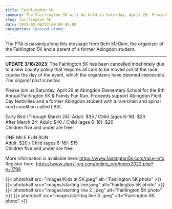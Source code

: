 ```yaml
---
title: Fairlington 5K
summary: The Fairlington 5K will be held on Saturday, April 29. Proceeds support Abingdon Field Day festivities and a former Abingdon student with a rare health condition.
slug: fairlington 5k
date: 2023-03-06T12:00:00-05:00
categories: "passed along"
---
```


The PTA is passing along this message from Beth McGinn, the organizer of the Fairlington 5K and a parent of a former Abingdon student.

---

**UPDATE 3/16/2023**: The Fairlington 5K has been cancelled indefinitely due to a new county policy that requires all cars to be moved out of the race course the day of the event, which the organizers have deemed impossible. *The original post is below.*

Please join us Saturday, April 29 at Abingdon Elementary School for the 8th Annual Fairlington 5K & Family Fun Run. Proceeds support Abingdon Field Day festivities and a former Abingdon student with a rare brain and spinal cord condition called LBSL. 

Early Bird (Through March 24): Adult: $35 / Child (ages 6-16): $20  
After March 24: Adult: $40 / Child (ages 6-16): $20  
Children five and under are free

ONE MILE FUN RUN  
Adult: $20 / Child (ages 6-16): $15  
Children five and under are free

More information is available here: https://www.fairlington5k.com/race-info  
Register here: https://www.zippy-reg.com/online_reg/index2022.php?e=1798

{{< photohalf src="images/Kids at 5K.jpeg" alt="Fairlington 5K photo" >}}
{{< photohalf src="images/starting line.jpeg" alt="Fairlington 5K photo" >}}
{{< photohalf src="images/starting line 2 .jpeg" alt="Fairlington 5K photo" >}}
{{< photohalf src="images/starting line 3 .jpeg" alt="Fairlington 5K photo" >}}